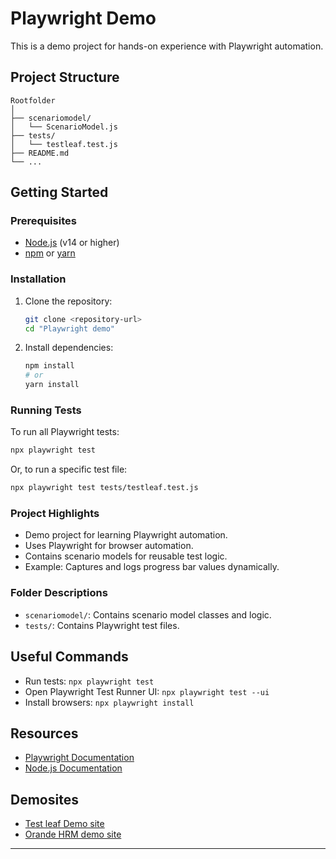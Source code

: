 # Playwright Demo

This is a demo project for hands-on experience with Playwright automation.

## Project Structure

```
Rootfolder
│
├── scenariomodel/
│   └── ScenarioModel.js
├── tests/
│   └── testleaf.test.js
├── README.md
└── ...
```

## Getting Started

### Prerequisites

- [Node.js](https://nodejs.org/) (v14 or higher)
- [npm](https://www.npmjs.com/) or [yarn](https://yarnpkg.com/)

### Installation

1. Clone the repository:
    ```sh
    git clone <repository-url>
    cd "Playwright demo"
    ```

2. Install dependencies:
    ```sh
    npm install
    # or
    yarn install
    ```

### Running Tests

To run all Playwright tests:
```sh
npx playwright test
```

Or, to run a specific test file:
```sh
npx playwright test tests/testleaf.test.js
```

### Project Highlights

- Demo project for learning Playwright automation.
- Uses Playwright for browser automation.
- Contains scenario models for reusable test logic.
- Example: Captures and logs progress bar values dynamically.

### Folder Descriptions

- `scenariomodel/`: Contains scenario model classes and logic.
- `tests/`: Contains Playwright test files.

## Useful Commands

- Run tests: `npx playwright test`
- Open Playwright Test Runner UI: `npx playwright test --ui`
- Install browsers: `npx playwright install`

## Resources

- [Playwright Documentation](https://playwright.dev/docs/intro)
- [Node.js Documentation](https://nodejs.org/en/docs/)

## Demosites
- [Test leaf Demo site](https://www.leafground.com/dashboard.xhtml)
- [Orande HRM demo site](https://opensource-demo.orangehrmlive.com/web/index.php/auth/login)
---



